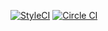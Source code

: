 [![StyleCI](https://styleci.io/repos/48433248/shield)](https://styleci.io/repos/48433248)
[![Circle CI](https://circleci.com/gh/andela-badebiyi/checkpoint-2.svg?style=svg)](https://circleci.com/gh/andela-badebiyi/checkpoint-2)
